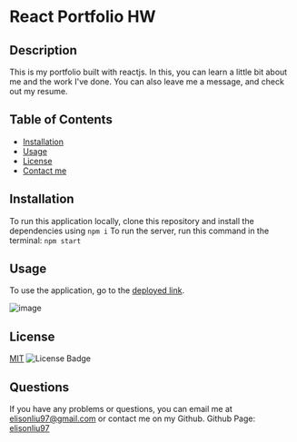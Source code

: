 # React Portfolio HW

  ## Description
  This is my portfolio built with reactjs. In this, you can learn a little bit about me and the work I've done. You can also leave me a message, and check out my resume.

  ## Table of Contents
  - [Installation](#installation)
  - [Usage](#usage)
  - [License](#license)
  - [Contact me](#questions)

  ## Installation
  To run this application locally, clone this repository and install the dependencies using
  `npm i`
  To run the server, run this command in the terminal:
  `npm start`
  
  ## Usage
  To use the application, go to the [deployed link](https://fitness-tracker-hw-el.herokuapp.com/).

![image](https://user-images.githubusercontent.com/28275237/127094434-ea3275a2-d0f0-4007-93dd-083685ab21b1.png)


  ## License
  [MIT](https://spdx.org/licenses/MIT.html)
  ![License Badge](https://img.shields.io/badge/license-MIT-9cf)

  ## Questions
  If you have any problems or questions, you can email me at elisonliu97@gmail.com or contact me on my Github.
  Github Page: [elisonliu97](github.com/elisonliu97)

